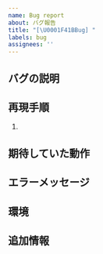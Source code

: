 ```yaml
---
name: Bug report
about: バグ報告
title: "[\U0001F41BBug] "
labels: bug
assignees: ''
---
```


## バグの説明

<!--どんな問題が起きたか-->

## 再現手順

<!--問題が起きる手順-->

1. 

## 期待していた動作

## エラーメッセージ

## 環境

## 追加情報
